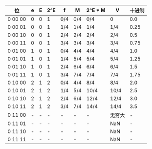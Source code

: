 位      |e      | E     | 2^E  | f     | M      |2^E * M  | V       | 十进制
--------|-------|-------|------|-------|--------|---------|---------|-------
0 00 00 |0      |0      |1     |0/4    |0/4     |0/4      |0        |0.0
0 00 01 |0      |0      |1     |1/4    |1/4     |1/4      |1/4      |0.25
0 00 10 |0      |0      |1     |2/4    |2/4     |2/4      |2/4      |0.5
0 00 11 |0      |0      |1     |3/4    |3/4     |3/4      |3/4      |0.75
0 01 00 |1      |0      |1     |0/4    |4/4     |4/4      |4/4      |1.0
0 01 01 |1      |0      |1     |1/4    |5/4     |5/4      |5/4      |1.25
0 01 10 |1      |0      |1     |2/4    |6/4     |6/4      |6/4      |1.5
0 01 11 |1      |0      |1     |3/4    |7/4     |7/4      |7/4      |1.75
0 10 00 |2      |1      |2     |0/4    |4/4     |8/4      |8/4      |2.0
0 10 01 |2      |1      |2     |1/4    |5/4     |10/4     |10/4     |2.5
0 10 10 |2      |1      |2     |2/4    |6/4     |12/4     |12/4     |3.0
0 10 11 |2      |1      |2     |3/4    |7/4     |14/4     |14/4     |3.5
0 11 00 |-      |-      |-     |-      |-       |-        |无穷大   |-
0 11 01 |-      |-      |-     |-      |-       |-        |NaN      |-
0 11 10 |-      |-      |-     |-      |-       |-        |NaN      |-
0 11 11 |-      |-      |-     |-      |-       |-        |NaN      |-